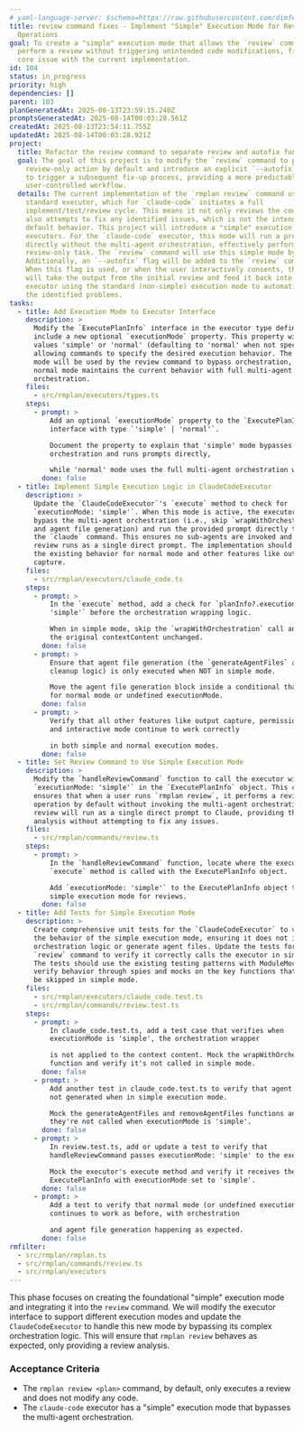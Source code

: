 ```yaml
---
# yaml-language-server: $schema=https://raw.githubusercontent.com/dimfeld/llmutils/main/schema/rmplan-plan-schema.json
title: review command fixes - Implement "Simple" Execution Mode for Review-Only
  Operations
goal: To create a "simple" execution mode that allows the `review` command to
  perform a review without triggering unintended code modifications, fixing the
  core issue with the current implementation.
id: 104
status: in_progress
priority: high
dependencies: []
parent: 103
planGeneratedAt: 2025-08-13T23:59:15.240Z
promptsGeneratedAt: 2025-08-14T00:03:28.561Z
createdAt: 2025-08-13T23:54:11.755Z
updatedAt: 2025-08-14T00:03:28.921Z
project:
  title: Refactor the review command to separate review and autofix functionality
  goal: The goal of this project is to modify the `review` command to perform a
    review-only action by default and introduce an explicit `--autofix` option
    to trigger a subsequent fix-up process, providing a more predictable and
    user-controlled workflow.
  details: The current implementation of the `rmplan review` command uses the
    standard executor, which for `claude-code` initiates a full
    implement/test/review cycle. This means it not only reviews the code but
    also attempts to fix any identified issues, which is not the intended
    default behavior. This project will introduce a "simple" execution mode for
    executors. For the `claude-code` executor, this mode will run a prompt
    directly without the multi-agent orchestration, effectively performing a
    review-only task. The `review` command will use this simple mode by default.
    Additionally, an `--autofix` flag will be added to the `review` command.
    When this flag is used, or when the user interactively consents, the system
    will take the output from the initial review and feed it back into the
    executor using the standard (non-simple) execution mode to automatically fix
    the identified problems.
tasks:
  - title: Add Execution Mode to Executor Interface
    description: >
      Modify the `ExecutePlanInfo` interface in the executor type definitions to
      include a new optional `executionMode` property. This property will accept
      values 'simple' or 'normal' (defaulting to 'normal' when not specified),
      allowing commands to specify the desired execution behavior. The simple
      mode will be used by the review command to bypass orchestration, while
      normal mode maintains the current behavior with full multi-agent
      orchestration.
    files:
      - src/rmplan/executors/types.ts
    steps:
      - prompt: >
          Add an optional `executionMode` property to the `ExecutePlanInfo`
          interface with type `'simple' | 'normal'`.

          Document the property to explain that 'simple' mode bypasses
          orchestration and runs prompts directly,

          while 'normal' mode uses the full multi-agent orchestration workflow.
        done: false
  - title: Implement Simple Execution Logic in ClaudeCodeExecutor
    description: >
      Update the `ClaudeCodeExecutor`'s `execute` method to check for
      `executionMode: 'simple'`. When this mode is active, the executor should
      bypass the multi-agent orchestration (i.e., skip `wrapWithOrchestration`
      and agent file generation) and run the provided prompt directly through
      the `claude` command. This ensures no sub-agents are invoked and the
      review runs as a single direct prompt. The implementation should preserve
      the existing behavior for normal mode and other features like output
      capture.
    files:
      - src/rmplan/executors/claude_code.ts
    steps:
      - prompt: >
          In the `execute` method, add a check for `planInfo?.executionMode ===
          'simple'` before the orchestration wrapping logic.

          When in simple mode, skip the `wrapWithOrchestration` call and keep
          the original contextContent unchanged.
        done: false
      - prompt: >
          Ensure that agent file generation (the `generateAgentFiles` and
          cleanup logic) is only executed when NOT in simple mode.

          Move the agent file generation block inside a conditional that checks
          for normal mode or undefined executionMode.
        done: false
      - prompt: >
          Verify that all other features like output capture, permissions MCP,
          and interactive mode continue to work correctly

          in both simple and normal execution modes.
        done: false
  - title: Set Review Command to Use Simple Execution Mode
    description: >
      Modify the `handleReviewCommand` function to call the executor with
      `executionMode: 'simple'` in the `ExecutePlanInfo` object. This change
      ensures that when a user runs `rmplan review`, it performs a review-only
      operation by default without invoking the multi-agent orchestration. The
      review will run as a single direct prompt to Claude, providing the review
      analysis without attempting to fix any issues.
    files:
      - src/rmplan/commands/review.ts
    steps:
      - prompt: >
          In the `handleReviewCommand` function, locate where the executor's
          `execute` method is called with the ExecutePlanInfo object.

          Add `executionMode: 'simple'` to the ExecutePlanInfo object to enable
          simple execution mode for reviews.
        done: false
  - title: Add Tests for Simple Execution Mode
    description: >
      Create comprehensive unit tests for the `ClaudeCodeExecutor` to validate
      the behavior of the simple execution mode, ensuring it does not invoke the
      orchestration logic or generate agent files. Update the tests for the
      `review` command to verify it correctly calls the executor in simple mode.
      The tests should use the existing testing patterns with ModuleMocker and
      verify behavior through spies and mocks on the key functions that should
      be skipped in simple mode.
    files:
      - src/rmplan/executors/claude_code.test.ts
      - src/rmplan/commands/review.test.ts
    steps:
      - prompt: >
          In claude_code.test.ts, add a test case that verifies when
          executionMode is 'simple', the orchestration wrapper

          is not applied to the context content. Mock the wrapWithOrchestration
          function and verify it's not called in simple mode.
        done: false
      - prompt: >
          Add another test in claude_code.test.ts to verify that agent files are
          not generated when in simple execution mode.

          Mock the generateAgentFiles and removeAgentFiles functions and ensure
          they're not called when executionMode is 'simple'.
        done: false
      - prompt: >
          In review.test.ts, add or update a test to verify that
          handleReviewCommand passes executionMode: 'simple' to the executor.

          Mock the executor's execute method and verify it receives the correct
          ExecutePlanInfo with executionMode set to 'simple'.
        done: false
      - prompt: >
          Add a test to verify that normal mode (or undefined executionMode)
          continues to work as before, with orchestration

          and agent file generation happening as expected.
        done: false
rmfilter:
  - src/rmplan/rmplan.ts
  - src/rmplan/commands/review.ts
  - src/rmplan/executors
---
```


This phase focuses on creating the foundational "simple" execution mode and integrating it into the `review` command. We will modify the executor interface to support different execution modes and update the `ClaudeCodeExecutor` to handle this new mode by bypassing its complex orchestration logic. This will ensure that `rmplan review` behaves as expected, only providing a review analysis.

### Acceptance Criteria
- The `rmplan review <plan>` command, by default, only executes a review and does not modify any code.
- The `claude-code` executor has a "simple" execution mode that bypasses the multi-agent orchestration.
